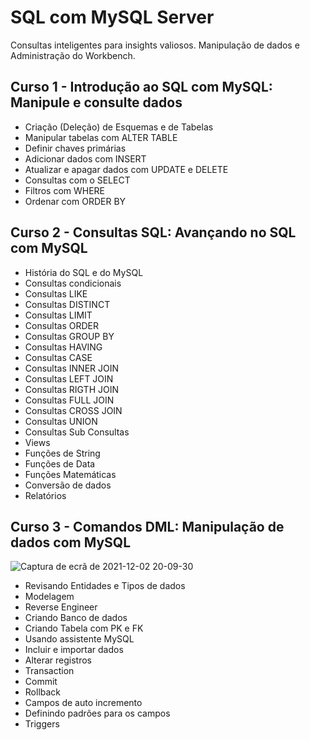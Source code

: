 # SQL com MySQL Server
Consultas inteligentes para insights valiosos. Manipulação de dados e Administração do Workbench. 

## Curso 1 - Introdução ao SQL com MySQL: Manipule e consulte dados
* Criação (Deleção) de Esquemas e de Tabelas
* Manipular tabelas com ALTER TABLE
* Definir chaves primárias 
* Adicionar dados com INSERT
* Atualizar e apagar dados com UPDATE e DELETE
* Consultas com o SELECT
* Filtros com WHERE
* Ordenar com ORDER BY

## Curso 2 - Consultas SQL: Avançando no SQL com MySQL
* História do SQL e do MySQL
* Consultas condicionais
* Consultas LIKE
* Consultas DISTINCT 
* Consultas LIMIT
* Consultas ORDER 
* Consultas GROUP BY
* Consultas HAVING
* Consultas CASE
* Consultas INNER JOIN
* Consultas LEFT JOIN
* Consultas RIGTH JOIN
* Consultas FULL JOIN
* Consultas CROSS JOIN
* Consultas UNION
* Consultas Sub Consultas
* Views
* Funções de String
* Funções de Data
* Funções Matemáticas
* Conversão de dados
* Relatórios

## Curso 3 - Comandos DML: Manipulação de dados com MySQL
![Captura de ecrã de 2021-12-02 20-09-30](https://user-images.githubusercontent.com/78432629/144685748-8eb8d1ad-ecbc-41bb-ba69-eea2496b2b6d.png)

* Revisando Entidades e Tipos de dados
* Modelagem
* Reverse Engineer
* Criando Banco de dados
* Criando Tabela com PK e FK
* Usando assistente MySQL
* Incluir e importar dados
* Alterar registros
* Transaction
* Commit
* Rollback
*  Campos de auto incremento
*  Definindo padrões para os campos
*  Triggers
